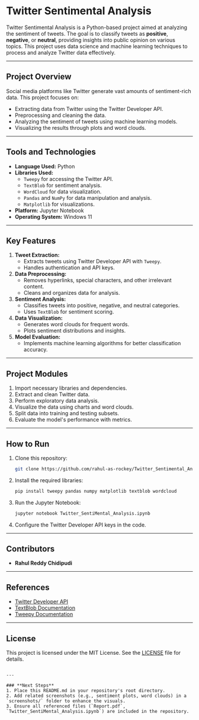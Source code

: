 
# Twitter Sentimental Analysis

Twitter Sentimental Analysis is a Python-based project aimed at analyzing the sentiment of tweets. The goal is to classify tweets as **positive**, **negative**, or **neutral**, providing insights into public opinion on various topics. This project uses data science and machine learning techniques to process and analyze Twitter data effectively.

---

## **Project Overview**
Social media platforms like Twitter generate vast amounts of sentiment-rich data. This project focuses on:
- Extracting data from Twitter using the Twitter Developer API.
- Preprocessing and cleaning the data.
- Analyzing the sentiment of tweets using machine learning models.
- Visualizing the results through plots and word clouds.

---

## **Tools and Technologies**
- **Language Used:** Python
- **Libraries Used:**
  - `Tweepy` for accessing the Twitter API.
  - `TextBlob` for sentiment analysis.
  - `WordCloud` for data visualization.
  - `Pandas` and `NumPy` for data manipulation and analysis.
  - `Matplotlib` for visualizations.
- **Platform:** Jupyter Notebook
- **Operating System:** Windows 11

---

## **Key Features**
1. **Tweet Extraction:**
   - Extracts tweets using Twitter Developer API with `Tweepy`.
   - Handles authentication and API keys.
2. **Data Preprocessing:**
   - Removes hyperlinks, special characters, and other irrelevant content.
   - Cleans and organizes data for analysis.
3. **Sentiment Analysis:**
   - Classifies tweets into positive, negative, and neutral categories.
   - Uses `TextBlob` for sentiment scoring.
4. **Data Visualization:**
   - Generates word clouds for frequent words.
   - Plots sentiment distributions and insights.
5. **Model Evaluation:**
   - Implements machine learning algorithms for better classification accuracy.

---

## **Project Modules**
1. Import necessary libraries and dependencies.
2. Extract and clean Twitter data.
3. Perform exploratory data analysis.
4. Visualize the data using charts and word clouds.
5. Split data into training and testing subsets.
6. Evaluate the model's performance with metrics.

---

## **How to Run**
1. Clone this repository:
   ```bash
   git clone https://github.com/rahul-as-rockey/Twitter_Sentimental_Analysis.git
   ```
2. Install the required libraries:
   ```bash
   pip install tweepy pandas numpy matplotlib textblob wordcloud
   ```
3. Run the Jupyter Notebook:
   ```bash
   jupyter notebook Twitter_SentiMental_Analysis.ipynb
   ```
4. Configure the Twitter Developer API keys in the code.

---

## **Contributors**
- **Rahul Reddy Chidipudi**

---

## **References**
- [Twitter Developer API](https://developer.twitter.com/en/docs)
- [TextBlob Documentation](https://textblob.readthedocs.io/en/dev/)
- [Tweepy Documentation](https://docs.tweepy.org/en/stable/)

---

## **License**
This project is licensed under the MIT License. See the [LICENSE](LICENSE) file for details.
```

---

### **Next Steps**
1. Place this README.md in your repository's root directory.
2. Add related screenshots (e.g., sentiment plots, word clouds) in a `screenshots/` folder to enhance the visuals.
3. Ensure all referenced files (`Report.pdf`, `Twitter_SentiMental_Analysis.ipynb`) are included in the repository.

